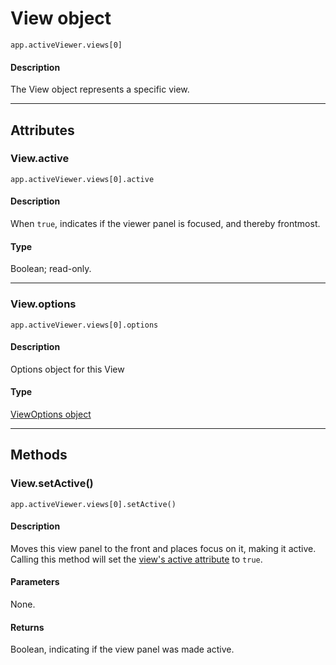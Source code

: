 # View object

`app.activeViewer.views[0]`

#### Description

The View object represents a specific view.

---

## Attributes

### View.active

`app.activeViewer.views[0].active`

#### Description

When `true`, indicates if the viewer panel is focused, and thereby frontmost.

#### Type

Boolean; read-only.

---

### View.options

`app.activeViewer.views[0].options`

#### Description

Options object for this View

#### Type

[ViewOptions object](viewoptions.md#viewoptions)

---

## Methods

### View.setActive()

`app.activeViewer.views[0].setActive()`

#### Description

Moves this view panel to the front and places focus on it, making it active.
Calling this method will set the [view's active attribute](#viewactive) to `true`.

#### Parameters

None.

#### Returns

Boolean, indicating if the view panel was made active.
